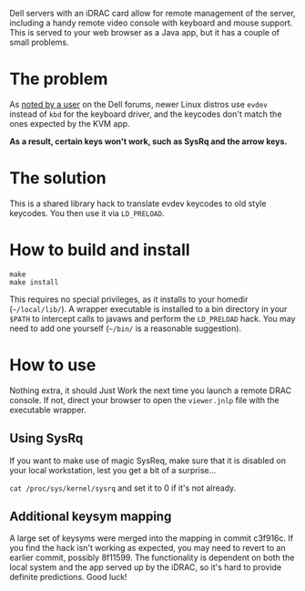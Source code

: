 Dell servers with an iDRAC card allow for remote management of the server,
including a handy remote video console with keyboard and mouse support. This
is served to your web browser as a Java app, but it has a couple of small
problems.


# The problem

As [noted by a user](http://en.community.dell.com/support-forums/servers/f/956/p/19194808/19317794.aspx#19317794)
on the Dell forums, newer Linux distros use `evdev` instead of `kbd` for
the keyboard driver, and the keycodes don't match the ones expected by the
KVM app.

**As a result, certain keys won't work, such as SysRq and the arrow keys.**


# The solution

This is a shared library hack to translate evdev keycodes to old style
keycodes. You then use it via `LD_PRELOAD`.


# How to build and install

    make
    make install

This requires no special privileges, as it installs to your homedir
(`~/local/lib/`).  A wrapper executable is installed to a bin directory in your
`$PATH` to intercept calls to javaws and perform the `LD_PRELOAD` hack. You may
need to add one yourself (`~/bin/` is a reasonable suggestion).


# How to use

Nothing extra, it should Just Work the next time you launch a remote DRAC
console. If not, direct your browser to open the `viewer.jnlp` file with the
executable wrapper.


## Using SysRq

If you want to make use of magic SysReq, make sure that it is disabled on
your local workstation, lest you get a bit of a surprise...

`cat /proc/sys/kernel/sysrq` and set it to 0 if it's not already.


## Additional keysym mapping

A large set of keysyms were merged into the mapping in commit c3f916c. If you
find the hack isn't working as expected, you may need to revert to an earlier
commit, possibly 8f11599. The functionality is dependent on both the local
system and the app served up by the iDRAC, so it's hard to provide definite
predictions. Good luck!
